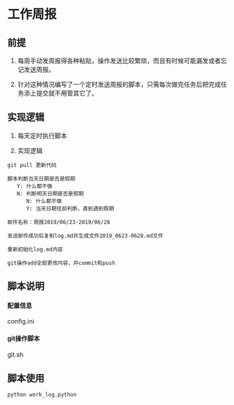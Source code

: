 # 工作周报

## 前提

1. 每周手动发周报得各种粘贴，操作发送比较繁琐，而且有时候可能漏发或者忘记发送周报。

2. 针对这种情况编写了一个定时发送周报的脚本，只需每次做完任务后把完成任务添上提交就不用管其它了。

## 实现逻辑

1. 每天定时执行脚本

2. 实现逻辑

``` 
git pull 更新代码

脚本判断当天日期是否是假期
   Y: 什么都不做
   N: 判断明天日期是否是假期
      N: 什么都不做
      Y: 当天日期往前判断，直到遇到假期

邮件名称：周报2019/06/23-2019/06/28

发送邮件成功后复制log.md并生成文件2019_0623-0628.md文件

重新初始化log.md内容

git操作add全部更改内容，并commit和push

```

## 脚本说明

#### 配置信息

config.ini 

#### git操作脚本

git.sh

## 脚本使用

``` 
python work_log.python
```

